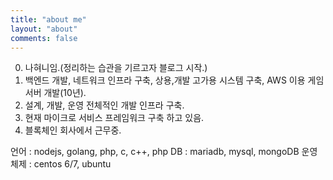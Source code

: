 ```yaml
---
title: "about me"
layout: "about"
comments: false
---
```


0. 나혀니임.(정리하는 습관을 기르고자 블로그 시작.)
1. 백엔드 개발, 네트워크 인프라 구축, 상용,개발 고가용 시스템 구축, AWS 이용 게임 서버 개발(10년).
2. 설계, 개발, 운영 전체적인 개발 인프라 구축.
3. 현재 마이크로 서비스 프레임워크 구축 하고 있음.
4. 블록체인 회사에서 근무중.

언어 : nodejs, golang, php, c, c++, php 
DB : mariadb, mysql, mongoDB
운영 체제 : centos 6/7, ubuntu

